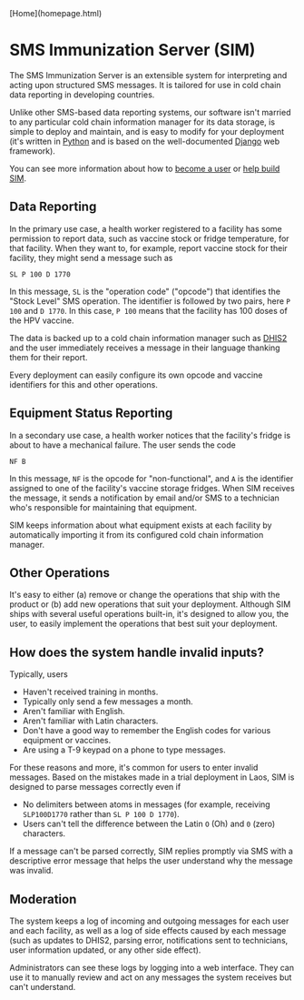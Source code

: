 <link href="styles.css" rel="stylesheet"></link>
[Home](homepage.html)

# SMS Immunization Server (SIM) #

The SMS Immunization Server is an extensible system for interpreting and acting upon structured SMS 
messages. It is tailored for use in cold chain data reporting in developing countries. 

Unlike other SMS-based data reporting systems, our software isn't married to any particular cold 
chain information manager for its data storage, is simple to deploy and maintain, and is easy to 
modify for your deployment (it's written in [Python](https://www.python.org/) and is based on the 
well-documented [Django](https://www.djangoproject.com/) web framework).

You can see more information about how to [become a user](user-docs.html) or 
[help build SIM](dev-docs.html).

## Data Reporting ##

In the primary use case, a health worker registered to a facility has some permission to report 
data, such as vaccine stock or fridge temperature, for that facility. When they want to, for 
example, report vaccine stock for their facility, they might send a message such as 

	SL P 100 D 1770

In this message, ```SL``` is the "operation code" ("opcode") that identifies the "Stock Level" SMS 
operation. The identifier is followed by two pairs, here ```P 100``` and ```D 1770```. In this 
case, ```P 100``` means that the facility has 100 doses of the HPV vaccine. 

The data is backed up to a cold chain information manager such as [DHIS2](http://www.dhis2.org/) 
and the user immediately receives a message in their language thanking them for their report.

Every deployment can easily configure its own opcode and vaccine identifiers for this and other 
operations.

## Equipment Status Reporting ##

In a secondary use case, a health worker notices that the facility's fridge is about to have a 
mechanical failure. The user sends the code
		
	NF B

In this message, ```NF``` is the opcode for "non-functional", and ```A``` is the identifier 
assigned to one of the facility's vaccine storage fridges. When SIM receives the message, it sends 
a notification by email and/or SMS to a technician who's responsible for maintaining that equipment. 

SIM keeps information about what equipment exists at each facility by automatically importing it 
from its configured cold chain information manager.

## Other Operations ##

It's easy to either (a) remove or change the operations that ship with the product or (b) add new 
operations that suit your deployment. Although SIM ships with several useful operations built-in, 
it's designed to allow you, the user, to easily implement the operations that best suit your 
deployment.

## How does the system handle invalid inputs? ##

Typically, users

* Haven't received training in months. 
* Typically only send a few messages a month.
* Aren't familiar with English.
* Aren't familiar with Latin characters. 
* Don't have a good way to remember the English codes for various equipment or vaccines. 
* Are using a T-9 keypad on a phone to type messages.

For these reasons and more, it's common for users to enter invalid messages. Based on the mistakes 
made in a trial deployment in Laos, SIM is designed to parse messages correctly even if

* No delimiters between atoms in messages (for example, receiving ```SLP100D1770``` rather than 
```SL P 100 D 1770```).
* Users can't tell the difference between the Latin ```O``` (Oh) and ```0``` (zero) characters.

If a message can't be parsed correctly, SIM replies promptly via SMS with a descriptive error 
message that helps the user understand why the message was invalid. 

## Moderation

The system keeps a log of incoming and outgoing messages for each user and each facility, as well 
as a log of side effects caused by each message (such as updates to DHIS2, parsing error, 
notifications sent to technicians, user information updated, or any other side effect). 

Administrators can see these logs by logging into a web interface. They can use it to manually 
review and act on any messages the system receives but can't understand. 